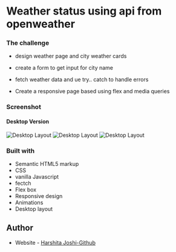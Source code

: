 # Weather status using api from openweather

### The challenge

- design weather page and city weather cards

- create a form to get input for city name

- fetch weather data and ue try.. catch to handle errors

- Create a responsive page based using flex and media queries

### Screenshot

#### Desktop Version

![Desktop Layout](./Screenshot%20from%202022-10-25%2013-21-20.png)
![Desktop Layout](./Screenshot%20from%202022-10-25%2013-21-20.png)
![Desktop Layout](./Screenshot%20from%202022-10-25%2013-21-20.png)

### Built with

- Semantic HTML5 markup
- CSS
- vanilla Javascript
- fectch
- Flex box
- Responsive design
- Animations
- Desktop layout

## Author

- Website - [Harshita Joshi-Github](https://github.com/harshita1225)
